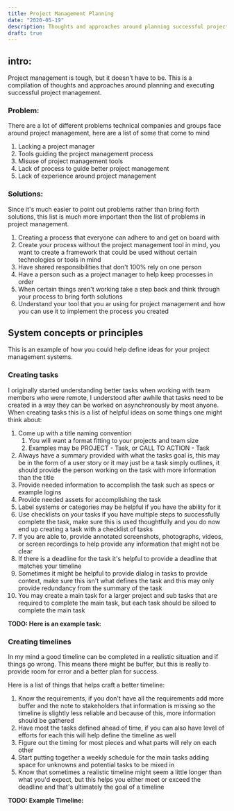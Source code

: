 ```yaml
---
title: Project Management Planning
date: "2020-05-19"
description: Thoughts and approaches around planning successful project management.
draft: true
---
```


## intro:

Project management is tough, but it doesn't have to be. This is a compilation of thoughts and approaches around planning and executing successful project management.

### Problem:

There are a lot of different problems technical companies and groups face around project management, here are a list of some that come to mind

1. Lacking a project manager
2. Tools guiding the project management process
3. Misuse of project management tools
4. Lack of process to guide better project management
5. Lack of experience around project management

### Solutions:

Since it's much easier to point out problems rather than bring forth solutions, this list is much more important then the list of problems in project management.

1. Creating a process that everyone can adhere to and get on board with
2. Create your process without the project management tool in mind, you want to create a framework that could be used without certain technologies or tools in mind
3. Have shared responsibilities that don't 100% rely on one person
4. Have a person such as a project manager to help keep processes in order
5. When certain things aren't working take a step back and think through your process to bring forth solutions
6. Understand your tool that you ar using for project management and how you can use it to implement the process you created

## System concepts or principles

This is an example of how you could help define ideas for your project management systems.

### Creating tasks

I originally started understanding better tasks when working with team members who were remote, I understood after awhile that tasks need to be created in a way they can be worked on asynchronously by most anyone. When creating tasks this is a list of helpful ideas on some things one might think about:

1. Come up with a title naming convention
    1. You will want a format fitting to your projects and team size
    2. Examples may be PROJECT - Task, or CALL TO ACTION - Task
2. Always have a summary provided with what the tasks goal is, this may be in the form of a user story or it may just be a task simply outlines, it should provide the person working on the task with more information than the title
3. Provide needed information to accomplish the task such as specs or example logins
4. Provide needed assets for accomplishing the task
5. Label systems or categories may be helpful if you have the ability for it
6. Use checklists on your tasks if you have multiple steps to successfully complete the task, make sure this is used thoughtfully and you do now end up creating a task with a checklist of tasks
7. If you are able to, provide annotated screenshots, photographs, videos, or screen recordings to help provide any information that might not be clear
8. If there is a deadline for the task it's helpful to provide a deadline that matches your timeline
9. Sometimes it might be helpful to provide dialog in tasks to provide context, make sure this isn't what defines the task and this may only provide redundancy from the summary of the task
10. You may create a main task for a larger project and sub tasks that are required to complete the main task, but each task should be siloed to complete the main task

__TODO: Here is an example task:__

### Creating timelines

In my mind a good timeline can be completed in a realistic situation and if things go wrong. This means there might be buffer, but this is really to provide room for error and a better plan for success.

Here is a list of things that helps craft a better timeline:
1. Know the requirements, if you don't have all the requirements add more buffer and the note to stakeholders that information is missing so the timeline is slightly less reliable and because of this, more information should be gathered
2. Have most the tasks defined ahead of time, if you can also have level of efforts for each this will help define the timeline as well
3. Figure out the timing for most pieces and what parts will rely on each other
4. Start putting together a weekly schedule for the main tasks adding space for unknowns and potential tasks to be mixed in
5. Know that sometimes a realistic timeline might seem a little longer than what you'd expect, but this helps you either meet or exceed the deadline and that's ultimately the goal of a timeline

__TODO: Example Timeline:__


